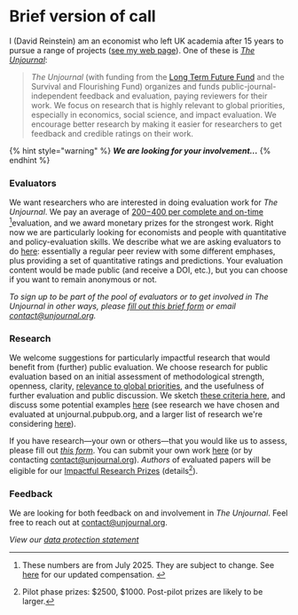 # Brief version of call

I (David Reinstein) am an economist who left UK academia after 15 years to pursue a range of projects ([see my web page](http://davidreinstein.org/)). One of these is [_The Unjournal_](https://globalimpact.gitbook.io/the-unjournal-project-and-communication-space/):

> _The Unjournal_ (with funding from the [Long Term Future Fund](https://funds.effectivealtruism.org/funds/far-future) and the Survival and Flourishing Fund) organizes and funds public-journal-independent feedback and evaluation, paying reviewers for their work. We focus on research that is highly relevant to global priorities, especially in economics, social science, and impact evaluation. We encourage better research by making it easier for researchers to get feedback and credible ratings on their work.

{% hint style="warning" %}
_**We are looking for your involvement...**_
{% endhint %}

### **Evaluators**

We want researchers who are interested in doing evaluation work for _The Unjournal_. We pay an average of [$200-$400 per complete and on-time ](#user-content-fn-1)[^1]evaluation, and we award monetary prizes for the strongest work. Right now we are particularly looking for economists and people with quantitative and policy-evaluation skills. We describe what we are asking evaluators to do [here](https://effective-giving-marketing.gitbook.io/unjournal-x-ea-and-global-priorities-research/key-issues-explanations-faq/policies-and-templates/guideline-for-evaluators): essentially a regular peer review with some different emphases, plus providing a set of quantitative ratings and predictions. Your evaluation content would be made public (and receive a DOI, etc.), but you can choose if you want to remain anonymous or not.

_To sign up to be part of the pool of evaluators or to get involved in The Unjournal  in other ways, please_ [_fill out this brief form_](https://bit.ly/ujteam) _or email contact@unjournal.org._

### **Research**

We welcome suggestions for particularly impactful research that would benefit from (further) public evaluation. We choose research for public evaluation based on an initial assessment of methodological strength, openness, clarity, [relevance to global priorities](../../the-field-and-ea-gp-research.md), and the usefulness of further evaluation and public discussion. We sketch [these criteria here](../../policies-projects-evaluation-workflow/considering-projects/process-prioritizing-research/prioritization-ratings-discussion.md), and discuss some potential examples [here](https://forum.effectivealtruism.org/posts/kftzYdmZf4nj2ExN7/what-pivotal-and-useful-research-would-you-like-to-see#Some_suggested__sort_of_things_we_might_be_looking_for_) (see research we have chosen and evaluated at unjournal.pubpub.org, and a larger list of research we're considering [here](https://bit.ly/UJpublicresearch)).&#x20;

If you have research—your own or others—that you would like us to assess, please fill out [_this form_](https://airtable.com/shrdHHI0zK7rkJCP3). You can submit your own work [here](https://unjournaldev.cloud68.co/login) (or by contacting [contact@unjournal.org](https://app.gitbook.com/u/Kb2a1KdsgsTOM7ZYPPCIyGkho3Q2)). _Authors_ of evaluated papers will be eligible for our [Impactful Research Prizes](impactful-research-prize.md) (details[^2]).

### **Feedback**

We are looking for both feedback on and involvement in _The Unjournal_. Feel free to reach out at [contact@unjournal.org](https://app.gitbook.com/u/Kb2a1KdsgsTOM7ZYPPCIyGkho3Q2).

_View our_ [_data protection statement_](https://docs.google.com/document/d/1dGhqonNHeH71F5pDlVB-m9Ods5jcmULR8qlcHXTU-MM/edit#heading=h.jv8s8d8szj8i)

[^1]: These numbers are from July 2025. They are subject to change. See [here](https://globalimpact.gitbook.io/the-unjournal-project-and-communication-space/policies-projects-evaluation-workflow/evaluation/for-prospective-evaluators#financial-compensation) for our updated compensation.&#x20;

[^2]: Pilot phase prizes: $2500, $1000. Post-pilot prizes are likely to be larger.
